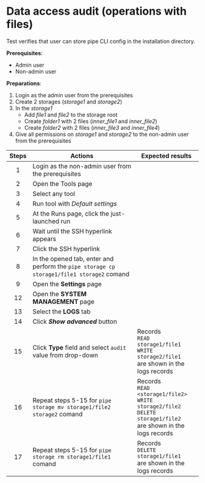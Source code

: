 # Data access audit (operations with files)

Test verifies that user can store pipe CLI config in the installation directory.

**Prerequisites**:
- Admin user
- Non-admin user

**Preparations**:
1. Login as the admin user from the prerequisites 
2. Create 2 storages (*storage1* and *storage2*)
3. In the *storage1*
    - Add *file1* and *file2* to the storage root
    - Create *folder1* with 2 files (*inner_file1* and *inner_file2*)
    - Create *folder2* with 2 files (*inner_file3* and *inner_file4*)
4. Give all permissions on *storage1* and *storage2* to the non-admin user from the prerequisites

| Steps | Actions | Expected results |
| :---: | --- | --- |
| 1 | Login as the non-admin user from the prerequisites | |
| 2 | Open the Tools page | |
| 3 | Select any tool | |
| 4 | Run tool with *Default settings* | |
| 5 | At the Runs page, click the just-launched run | |
| 6 | Wait until the SSH hyperlink appears | |
| 7 | Click the SSH hyperlink | |
| 8 | In the opened tab, enter and perform the `pipe storage cp storage1/file1 storage2` comand |  |
| 9 | Open the **Settings** page | |
| 12 | Open the **SYSTEM MANAGEMENT** page | |
| 13 | Select the **LOGS** tab | |
| 14 | Click ***Show advanced*** button | |
| 15 | Click **Type** field and select `audit` value from drop-down | Records <br>`READ storage1/file1` <br> `WRITE storage2/file1` <br> are shown in the logs records |
| 16 | Repeat steps 5-15 for `pipe storage mv storage1/file2 storage2` comand | Records <br> `READ <storage1/file2>` <br> `WRITE storage2/file2` <br> `DELETE storage1/file2` <br> are shown in the logs records |
| 17 | Repeat steps 5-15 for `pipe storage rm storage1/file1` comand | Records <br> `DELETE storage1/file1` <br> are shown in the logs records |
